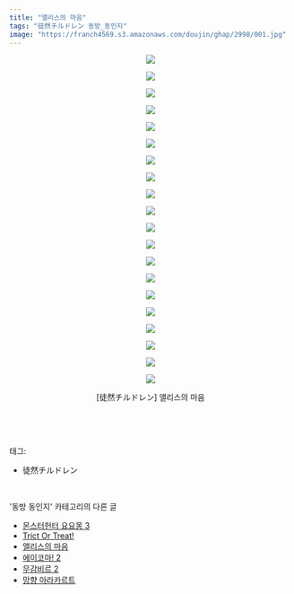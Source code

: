 ```yaml
---
title: "앨리스의 마음"
tags: "徒然チルドレン 동방_동인지"
image: "https://franch4569.s3.amazonaws.com/doujin/ghap/2998/001.jpg"
---
```

<div class="article">
<p style="text-align: center; clear: none; float: none;"><img src="{{ site.imgserver2 }}/ghap/2998/001.jpg"/></p>
<p style="text-align: center; clear: none; float: none;"><img src="{{ site.imgserver2 }}/ghap/2998/002.jpg"/></p>
<p style="text-align: center; clear: none; float: none;"><img src="{{ site.imgserver2 }}/ghap/2998/003.jpg"/></p>
<p style="text-align: center; clear: none; float: none;"><img src="{{ site.imgserver2 }}/ghap/2998/004.jpg"/></p>
<p style="text-align: center; clear: none; float: none;"><img src="{{ site.imgserver2 }}/ghap/2998/005.jpg"/></p>
<p style="text-align: center; clear: none; float: none;"><img src="{{ site.imgserver2 }}/ghap/2998/006.jpg"/></p>
<p style="text-align: center; clear: none; float: none;"><img src="{{ site.imgserver2 }}/ghap/2998/007.jpg"/></p>
<p style="text-align: center; clear: none; float: none;"><img src="{{ site.imgserver2 }}/ghap/2998/008.jpg"/></p>
<p style="text-align: center; clear: none; float: none;"><img src="{{ site.imgserver2 }}/ghap/2998/009.jpg"/></p>
<p style="text-align: center; clear: none; float: none;"><img src="{{ site.imgserver2 }}/ghap/2998/010.jpg"/></p>
<p style="text-align: center; clear: none; float: none;"><img src="{{ site.imgserver2 }}/ghap/2998/011.jpg"/></p>
<p style="text-align: center; clear: none; float: none;"><img src="{{ site.imgserver2 }}/ghap/2998/012.jpg"/></p>
<p style="text-align: center; clear: none; float: none;"><img src="{{ site.imgserver2 }}/ghap/2998/013.jpg"/></p>
<p style="text-align: center; clear: none; float: none;"><img src="{{ site.imgserver2 }}/ghap/2998/014.jpg"/></p>
<p style="text-align: center; clear: none; float: none;"><img src="{{ site.imgserver2 }}/ghap/2998/015.jpg"/></p>
<p style="text-align: center; clear: none; float: none;"><img src="{{ site.imgserver2 }}/ghap/2998/016.jpg"/></p>
<p style="text-align: center; clear: none; float: none;"><img src="{{ site.imgserver2 }}/ghap/2998/017.jpg"/></p>
<p style="text-align: center; clear: none; float: none;"><img src="{{ site.imgserver2 }}/ghap/2998/018.jpg"/></p>
<p style="text-align: center; clear: none; float: none;"><img src="{{ site.imgserver2 }}/ghap/2998/019.jpg"/></p>
<p style="text-align: center; clear: none; float: none;"><img src="{{ site.imgserver2 }}/ghap/2998/020.jpg"/></p>
<p style="text-align: center; clear: none; float: none;">[徒然チルドレン] 앨리스의 마음</p>
<p><br/></p>
</div><br/>
<div class="tagTrail">
<p>태그: </p>
<ul>
<li>徒然チルドレン</li>
</ul>
</div><br/>
<div class="another">
<p>'동방 동인지' 카테고리의 다른 글</p>
<ul>
<li><a href="/ghap_3000">몬스터헌터 요요몽 3</a></li>
<li><a href="/ghap_2999">Trict Or Treat!</a></li>
<li><a href="/ghap_2998">앨리스의 마음</a></li>
<li><a href="/ghap_2997">에이코마! 2</a></li>
<li><a href="/ghap_2996">무감비르 2</a></li>
<li><a href="/ghap_2995">망향 아라카르트</a></li>
</ul>
</div><br/>
<div class="cb_module cb_fluid">
<div class="cb_wrt cb_profile">
</div><!-- commentList close -->
</div><br/>
